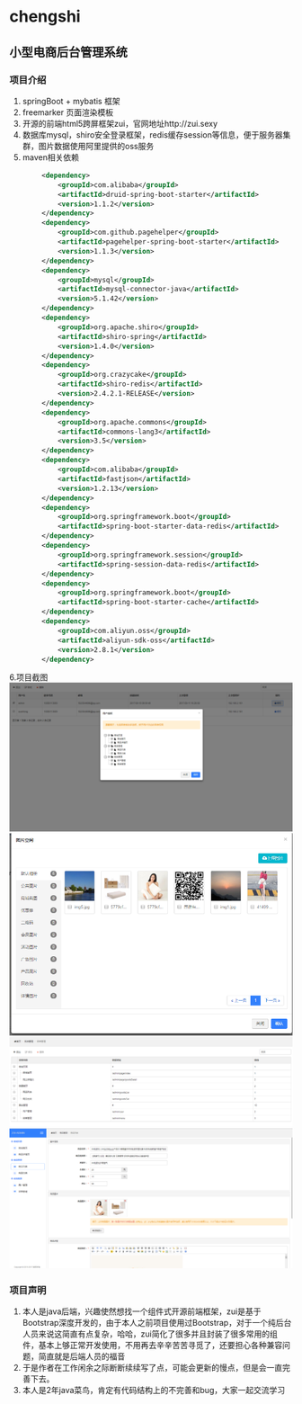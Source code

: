 # chengshi
## 小型电商后台管理系统
### 项目介绍
1. springBoot + mybatis 框架
2. freemarker 页面渲染模板
3. 开源的前端html5跨屏框架zui，官网地址http://zui.sexy
4. 数据库mysql，shiro安全登录框架，redis缓存session等信息，便于服务器集群，图片数据使用阿里提供的oss服务
5. maven相关依赖
``` xml
        <dependency>
            <groupId>com.alibaba</groupId>
            <artifactId>druid-spring-boot-starter</artifactId>
            <version>1.1.2</version>
        </dependency>
        <dependency>
            <groupId>com.github.pagehelper</groupId>
            <artifactId>pagehelper-spring-boot-starter</artifactId>
            <version>1.1.3</version>
        </dependency>
        <dependency>
            <groupId>mysql</groupId>
            <artifactId>mysql-connector-java</artifactId>
            <version>5.1.42</version>
        </dependency>
        <dependency>
            <groupId>org.apache.shiro</groupId>
            <artifactId>shiro-spring</artifactId>
            <version>1.4.0</version>
        </dependency>
        <dependency>
            <groupId>org.crazycake</groupId>
            <artifactId>shiro-redis</artifactId>
            <version>2.4.2.1-RELEASE</version>
        </dependency>
        <dependency>
            <groupId>org.apache.commons</groupId>
            <artifactId>commons-lang3</artifactId>
            <version>3.5</version>
        </dependency>
        <dependency>
            <groupId>com.alibaba</groupId>
            <artifactId>fastjson</artifactId>
            <version>1.2.13</version>
        </dependency>
        <dependency>
            <groupId>org.springframework.boot</groupId>
            <artifactId>spring-boot-starter-data-redis</artifactId>
        </dependency>
        <dependency>
            <groupId>org.springframework.session</groupId>
            <artifactId>spring-session-data-redis</artifactId>
        </dependency>
        <dependency>
            <groupId>org.springframework.boot</groupId>
            <artifactId>spring-boot-starter-cache</artifactId>
        </dependency>
        <dependency>
            <groupId>com.aliyun.oss</groupId>
            <artifactId>aliyun-sdk-oss</artifactId>
            <version>2.8.1</version>
        </dependency>
```
 6.项目截图
 ![截图1](/intro/screenshot1.png)
 ![截图2](/intro/screenshot2.png)
 ![截图3](/intro/screenshot3.png)
 ![截图4](/intro/screenshot4.png)
 
### 项目声明
1. 本人是java后端，兴趣使然想找一个组件式开源前端框架，zui是基于Bootstrap深度开发的，由于本人之前项目使用过Bootstrap，对于一个纯后台人员来说这简直有点复杂，哈哈，zui简化了很多并且封装了很多常用的组件，基本上够正常开发使用，不用再去辛辛苦苦寻觅了，还要担心各种兼容问题，简直就是后端人员的福音
2. 于是作者在工作闲余之际断断续续写了点，可能会更新的慢点，但是会一直完善下去。
3. 本人是2年java菜鸟，肯定有代码结构上的不完善和bug，大家一起交流学习
